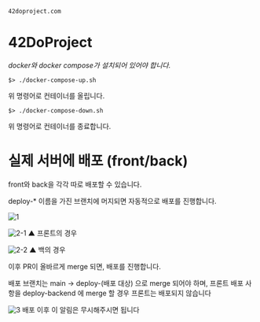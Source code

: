 `42doproject.com`
# 42DoProject

*docker와 docker compose가 설치되어 있어야 합니다.*

```
$> ./docker-compose-up.sh
```
위 명령어로 컨테이너를 올립니다.

```
$> ./docker-compose-down.sh
```
위 명령어로 컨테이너를 종료합니다.



# 실제 서버에 배포 (front/back)

front와 back을 각각 따로 배포할 수 있습니다.

deploy-* 이름을 가진 브랜치에 머지되면 자동적으로 배포를 진행합니다.

![1](https://user-images.githubusercontent.com/12230655/139650465-b5a2e63a-a5d0-403b-985d-83b0cea10467.png)


![2-1](https://user-images.githubusercontent.com/12230655/139650661-a2493421-ef38-45e5-b825-d793102a48b6.png)
▲ 프론트의 경우

![2-2](https://user-images.githubusercontent.com/12230655/139650518-dad4573e-06f1-47d6-a037-2f9cc6925673.png)
▲ 백의 경우

이후 PR이 올바르게 merge 되면, 배포를 진행합니다.




배포 브랜치는 main -> deploy-(배포 대상) 으로 merge 되어야 하며, 프론트 배포 사항을 deploy-backend 에 merge 할 경우 프론트는 배포되지 않습니다



![3](https://user-images.githubusercontent.com/12230655/139664842-c35d5d6d-8c8e-495f-a24c-c02dc576acee.PNG)
배포 이후 이 알림은 무시해주시면 됩니다
